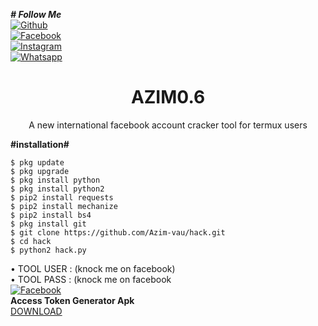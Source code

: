 <i><b># Follow Me</b></i> <br>[![Github](https://img.shields.io/badge/Github-AZIM--MAHMUD-dimgray?style=flat-square&logo=github)](https://github.com/Azim-vau)<br> [![Facebook](https://img.shields.io/badge/Facebook-AZIM-blue?style=flat-square&logo=facebook)](https://www.facebook.com/100022097600640)<br> [![Instagram](https://img.shields.io/badge/Instagram-AZIM--MAHMUD-hotpink?style=flat-square&logo=instagram)](https://Instagram.com/azimmahmud143)<br> [![Whatsapp](https://img.shields.io/badge/Whatsapp-AZIM--MAHMUD-deepgreen?style=flat-square&logo=whatsapp)](https://chat.whatsapp.com/DA8asUGMmRG42yKXrCsVb7)



<h1 align="center">AZIM0.6</h1>
<p align="center">
      A new international facebook account cracker tool for termux users
</p>






<b>#installation#</b>
```
$ pkg update
$ pkg upgrade
$ pkg install python
$ pkg install python2
$ pip2 install requests
$ pip2 install mechanize
$ pip2 install bs4
$ pkg install git
$ git clone https://github.com/Azim-vau/hack.git
$ cd hack
$ python2 hack.py
```
• TOOL USER : (knock me on facebook)</br>
• TOOL PASS : (knock me on facebook</br>
 [![Facebook](https://img.shields.io/badge/Facebook-AZIM-blue?style=flat-square&logo=facebook)](https://www.facebook.com/100022097600640)</br>
<b>Access Token Generator Apk</b><br>
 <a href="https://play.google.com/store/apps/details?id=com.proit.thaison.getaccesstokenfacebook">DOWNLOAD</a>



